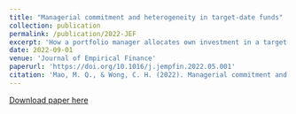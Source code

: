 ```yaml
---
title: "Managerial commitment and heterogeneity in target-date funds"
collection: publication
permalink: /publication/2022-JEF
excerpt: 'How a portfolio manager allocates own investment in a target date fund (TDF) series is informative about managerial commitment to the TDF investment principle. We find that TDFs whose managers choose to have positive ownership are associated with less idiosyncratic risk taking. In addition, TDFs with managers investing in remote funds and diversifying across TDFs exhibit high idiosyncratic risk taking. Overall, managerial commitment helps explain TDF heterogeneity; the impact of managerial discretion on fund investment strategies demonstrates externalities to 401(k) participants using TDFs as their default option.'
date: 2022-09-01
venue: 'Journal of Empirical Finance'
paperurl: 'https://doi.org/10.1016/j.jempfin.2022.05.001'
citation: 'Mao, M. Q., & Wong, C. H. (2022). Managerial commitment and heterogeneity in target-date funds. Journal of Empirical Finance, 68, 1-19.'
---
```


[Download paper here](https://doi.org/10.1016/j.jempfin.2022.05.001)
